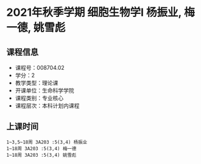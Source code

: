 # 2021年秋季学期 细胞生物学I 杨振业, 梅一德, 姚雪彪






## 课程信息

- 课程号：008704.02
- 学分：2
- 教学类型：理论课
- 开课单位：生命科学学院
- 课程类别：专业核心
- 课程层次：本科计划内课程

## 上课时间

```
1~3,5~18周 3A203 :5(3,4) 杨振业
1~18周 3A203 :5(3,4) 梅一德
1~18周 3A203 :5(3,4) 姚雪彪
```

